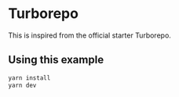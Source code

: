 # Turborepo

This is inspired from the official starter Turborepo.

## Using this example

```sh
yarn install
yarn dev
```
